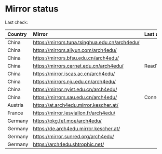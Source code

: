 <script src="./time.js"></script>
# Mirror status
Last check: <script type="text/javascript">localize(1750879127.3435857);</script>

|Country|Mirror|Last update|
|:------|:-----|:----------|
|China|https://mirrors.tuna.tsinghua.edu.cn/arch4edu/|<script type="text/javascript">localize(1750834231);</script>|
|China|https://mirrors.aliyun.com/arch4edu/|<script type="text/javascript">localize(1750834231);</script>|
|China|https://mirrors.bfsu.edu.cn/arch4edu/|<script type="text/javascript">localize(1750834231);</script>|
|China|https://mirrors.cernet.edu.cn/arch4edu/|ReadTimeout|
|China|https://mirror.iscas.ac.cn/arch4edu/|<script type="text/javascript">localize(1750574662);</script>|
|China|https://mirrors.nju.edu.cn/arch4edu/|<script type="text/javascript">localize(1750747692);</script>|
|China|https://mirror.nyist.edu.cn/arch4edu/|<script type="text/javascript">localize(1750834231);</script>|
|China|https://mirrors.sau.edu.cn/arch4edu/|ConnectionError|
|Austria|https://at.arch4edu.mirror.kescher.at/|<script type="text/javascript">localize(1750834231);</script>|
|France|https://mirror.lesviallon.fr/arch4edu/|<script type="text/javascript">localize(1750834231);</script>|
|Germany|https://pkg.fef.moe/arch4edu/|<script type="text/javascript">localize(1750834231);</script>|
|Germany|https://de.arch4edu.mirror.kescher.at/|<script type="text/javascript">localize(1750834231);</script>|
|Germany|https://mirror.sunred.org/arch4edu/|<script type="text/javascript">localize(1750834231);</script>|
|Germany|https://arch4edu.shtrophic.net/|<script type="text/javascript">localize(1750834231);</script>|

<script src="./tablefilter/tablefilter.js"></script>
<script src="./table.js"></script>